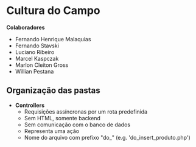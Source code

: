 # Cultura do Campo

**Colaboradores**

- Fernando Henrique Malaquias
- Fernando Stavski
- Luciano Ribeiro
- Marcel Kaspczak
- Marlon Cleiton Gross
- Willian Pestana


## Organização das pastas

- **Controllers**
    - Requisições assíncronas por um rota predefinida
    - Sem HTML, somente backend
    - Sem comunicação com o banco de dados
    - Representa uma ação
    - Nome do arquivo com prefixo "do_" (e.g. 'do_insert_produto.php')